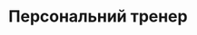 ---
title: Персональний тренер
image: '/media/coaches/Tonay.png'
educationDesc: сумду, медичний інститут, факультет фізичної терапії, ерготерапії та спортивної медицини.
achievementDesc: 4-кратна золота та 3-кратно срiбна призерка з чемпіонату з сучасних танців. 3-кратна золота та 2-кратна призерка з легкої атлетики на чемпіонаті україни. тренерський стаж 2 роки.
---